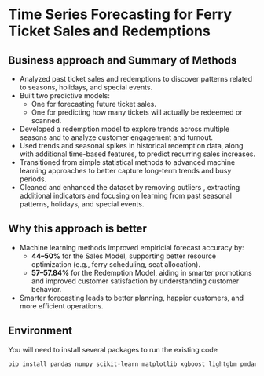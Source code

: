# Time Series Forecasting for Ferry Ticket Sales and Redemptions

## Business approach and Summary of Methods

- Analyzed past ticket sales and redemptions to discover patterns related to seasons, holidays, and special events.
- Built two predictive models:
  - One for forecasting future ticket sales.
  - One for predicting how many tickets will actually be redeemed or scanned.
- Developed a redemption model to explore trends across multiple seasons and to analyze customer engagement and turnout.
- Used trends and seasonal spikes in historical redemption data, along with additional time-based features, to predict recurring sales increases.
- Transitioned from simple statistical methods to advanced machine learning approaches to better capture long-term trends and busy periods.
- Cleaned and enhanced the dataset by removing outliers , extracting additional indicators and focusing on learning from past seasonal patterns, holidays, and special events.

## Why this approach is better

- Machine learning methods improved empiricial forecast accuracy by:
  - **44–50%** for the Sales Model, supporting better resource optimization (e.g., ferry scheduling, seat allocation).
  - **57–57.84%** for the Redemption Model, aiding in smarter promotions and improved customer satisfaction by understanding customer behavior.
- Smarter forecasting leads to better planning, happier customers, and more efficient operations.

## Environment

You will need to install several packages to run the existing code

```python
pip install pandas numpy scikit-learn matplotlib xgboost lightgbm pmdarima prophet torch pytorch-lightning pytorch-forecasting
```
